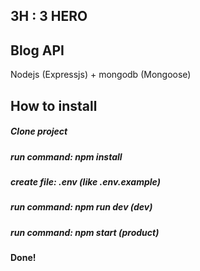 ## 3H : 3 HERO 
## Blog API
Nodejs (Expressjs) + mongodb (Mongoose)

## How to install
##### Clone project
##### run command: npm install
##### create file: .env (like .env.example)
##### run command: npm run dev (dev)
##### run command: npm start (product)
#### Done!
